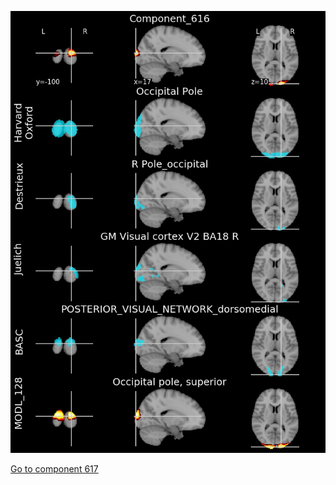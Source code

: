


![616](preliminary/616.jpg "Component 616")

[Go to component 617](https://parietal-inria.github.io/MODL_atlas/1024/617 "Component 617")